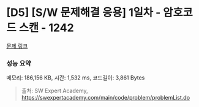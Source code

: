# [D5] [S/W 문제해결 응용] 1일차 - 암호코드 스캔 - 1242 

[문제 링크](https://swexpertacademy.com/main/code/problem/problemDetail.do?contestProbId=AV15JEKKAM8CFAYD) 

### 성능 요약

메모리: 186,156 KB, 시간: 1,532 ms, 코드길이: 3,861 Bytes



> 출처: SW Expert Academy, https://swexpertacademy.com/main/code/problem/problemList.do